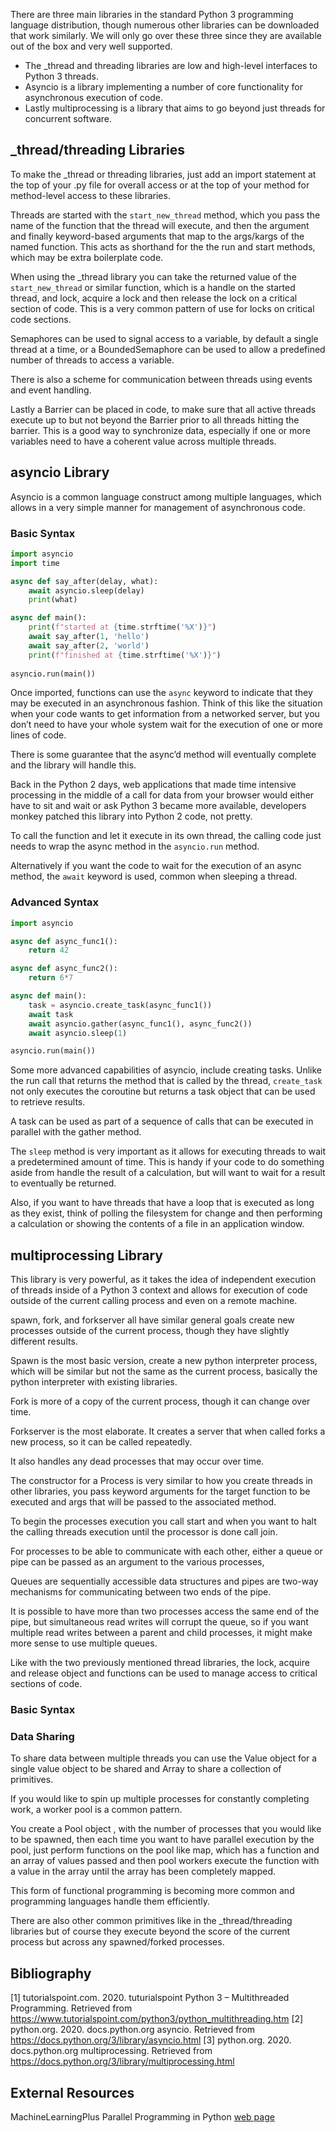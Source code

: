 There are three main libraries in the standard Python 3 programming language distribution, though numerous other libraries can be downloaded that work similarly. We will only go over these three since they are available out of the box and very well supported.

- The \_thread and threading libraries are low and high-level interfaces to Python 3 threads.
- Asyncio is a library implementing a number of core functionality for asynchronous execution of code.
- Lastly multiprocessing is a library that aims to go beyond just threads for concurrent software.

## \_thread/threading Libraries

To make the \_thread or threading libraries, just add an import statement at the top of your .py file for overall access or at the top of your method for method-level access to these libraries.

Threads are started with the `start_new_thread` method, which you pass the name of the function that the thread will execute, and then the argument and finally keyword-based arguments that map to the args/kargs of the named function. This acts as shorthand for the the run and start methods, which may be extra boilerplate code.

When using the \_thread library you can take the returned value of the `start_new_thread` or similar function, which is a handle on the started thread, and lock, acquire a lock and then release the lock on a critical section of code. This is a very common pattern of use for locks on critical code sections.

Semaphores can be used to signal access to a variable, by default a single thread at a time, or a BoundedSemaphore can be used to allow a predefined number of threads to access a variable.

There is also a scheme for communication between threads using events and event handling.

Lastly a Barrier can be placed in code, to make sure that all active threads execute up to but not beyond the Barrier prior to all threads hitting the barrier. This is a good way to synchronize data, especially if one or more variables need to have a coherent value across multiple threads.

## asyncio Library

Asyncio is a common language construct among multiple languages, which allows in a very simple manner for management of asynchronous code.
### Basic Syntax

```python
import asyncio  
import time

async def say_after(delay, what):
	await asyncio.sleep(delay)
	print(what)

async def main():
	print(f"started at {time.strftime('%X')}")
	await say_after(1, 'hello')
	await say_after(2, 'world')
	print(f"finished at {time.strftime('%X')}")  
  
asyncio.run(main())
```

Once imported, functions can use the `async` keyword to indicate that they may be executed in an asynchronous fashion. Think of this like the situation when your code wants to get information from a networked server, but you don’t need to have your whole system wait for the execution of one or more lines of code.

There is some guarantee that the async’d method will eventually complete and the library will handle this.

Back in the Python 2 days, web applications that made time intensive processing in the middle of a call for data from your browser would either have to sit and wait or ask Python 3 became more available, developers monkey patched this library into Python 2 code, not pretty.

To call the function and let it execute in its own thread, the calling code just needs to wrap the async method in the `asyncio.run` method.

Alternatively if you want the code to wait for the execution of an async method, the `await` keyword is used, common when sleeping a thread.

### Advanced Syntax

```python
import asyncio

async def async_func1():
	return 42

async def async_func2():
	return 6*7

async def main():
	task = asyncio.create_task(async_func1())
	await task
	await asyncio.gather(async_func1(), async_func2())
	await asyncio.sleep(1)

asyncio.run(main())
```

Some more advanced capabilities of asyncio, include creating tasks. Unlike the run call that returns the method that is called by the thread, `create_task` not only executes the coroutine but returns a task object that can be used to retrieve results.

A task can be used as part of a sequence of calls that can be executed in parallel with the gather method.

The `sleep` method is very important as it allows for executing threads to wait a predetermined amount of time. This is handy if your code to do something aside from handle the result of a calculation, but will want to wait for a result to eventually be returned.

Also, if you want to have threads that have a loop that is executed as long as they exist, think of polling the filesystem for change and then performing a calculation or showing the contents of a file in an application window.

## multiprocessing Library

This library is very powerful, as it takes the idea of independent execution of threads inside of a Python 3 context and allows for execution of code outside of the current calling process and even on a remote machine.

spawn, fork, and forkserver all have similar general goals create new processes outside of the current process, though they have slightly different results.

Spawn is the most basic version, create a new python interpreter process, which will be similar but not the same as the current process, basically the python interpreter with existing libraries.

Fork is more of a copy of the current process, though it can change over time.

Forkserver is the most elaborate. It creates a server that when called forks a new process, so it can be called repeatedly.

It also handles any dead processes that may occur over time.

The constructor for a Process is very similar to how you create threads in other libraries, you pass keyword arguments for the target function to be executed and args that will be passed to the associated method.

To begin the processes execution you call start and when you want to halt the calling threads execution until the processor is done call join.

For processes to be able to communicate with each other, either a queue or pipe can be passed as an argument to the various processes,

Queues are sequentially accessible data structures and pipes are two-way mechanisms for communicating between two ends of the pipe.

It is possible to have more than two processes access the same end of the pipe, but simultaneous read writes will corrupt the queue, so if you want multiple read writes between a parent and child processes, it might make more sense to use multiple queues.

Like with the two previously mentioned thread libraries, the lock, acquire and release object and functions can be used to manage access to critical sections of code.
### Basic Syntax

### Data Sharing

To share data between multiple threads you can use the Value object for a single value object to be shared and Array to share a collection of primitives.

If you would like to spin up multiple processes for constantly completing work, a worker pool is a common pattern.

You create a Pool object , with the number of processes that you would like to be spawned, then each time you want to have parallel execution by the pool, just perform functions on the pool like map, which has a function and an array of values passed and then pool workers execute the function with a value in the array until the array has been completely mapped.

This form of functional programming is becoming more common and programming languages handle them efficiently.

There are also other common primitives like in the \_thread/threading libraries but of course they execute beyond the score of the current process but across any spawned/forked processes.

## Bibliography

[1] tutorialspoint.com. 2020. tuturialspoint Python 3 – Multithreaded Programming. Retrieved from https://www.tutorialspoint.com/python3/python_multithreading.htm
[2] python.org. 2020. docs.python.org asyncio. Retrieved from https://docs.python.org/3/library/asyncio.html
[3] python.org. 2020. docs.python.org multiprocessing. Retrieved from https://docs.python.org/3/library/multiprocessing.html

## External Resources

MachineLearningPlus Parallel Programming in Python [web page](https://www.machinelearningplus.com/python/parallel-processing-python/ "Python Parallel Programing Tutorial")